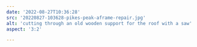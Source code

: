 ```yaml
---
date: '2022-08-27T10:36:28'
src: '20220827-103628-pikes-peak-aframe-repair.jpg'
alt: 'cutting through an old wooden support for the roof with a saw'
aspect: '3:2'

---
```

